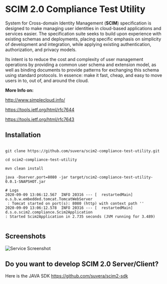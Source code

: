 # SCIM 2.0 Compliance Test Utility

System for Cross-domain Identity Management (**SCIM**) specification is designed to make managing 
user identities in cloud-based applications and services easier. The specification suite seeks to 
build upon experience with existing schemas and deployments, placing specific emphasis on 
simplicity of development and integration, while applying existing authentication, authorization, and 
privacy models. 

Its intent is to reduce the cost and complexity of user management operations by providing a common 
user schema and extension model, as well as binding documents to provide patterns for exchanging 
this schema using standard protocols. 
In essence: make it fast, cheap, and easy to move users in to, out of, and around the cloud.


**More Info on:**

http://www.simplecloud.info/

https://tools.ietf.org/html/rfc7644

https://tools.ietf.org/html/rfc7643


## Installation


```

git clone https://github.com/suvera/scim2-compliance-test-utility.git

cd scim2-compliance-test-utility

mvn clean install

java -Dserver.port=8080 -jar target/scim2-compliance-test-utility-0.0.1-SNAPSHOT.jar

# Logs
2020-09-09 13:06:12.567  INFO 20316 --- [  restartedMain] o.s.b.w.embedded.tomcat.TomcatWebServer 
 : Tomcat started on port(s): 8080 (http) with context path ''
2020-09-09 13:06:12.578  INFO 20316 --- [  restartedMain] d.s.o.scim2.compliance.Scim2Application  
: Started Scim2Application in 2.735 seconds (JVM running for 3.489)


```


## Screenshots


![Service Screenshot](https://suvera.github.io/assets/images/scim_screenshot1.png)



## Do you want to develop SCIM 2.0 Server/Client?

Here is the JAVA SDK https://github.com/suvera/scim2-sdk
